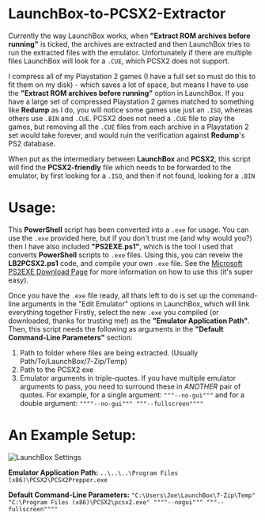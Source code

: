 # LaunchBox-to-PCSX2-Extractor
Currently the way LaunchBox works, when **"Extract ROM archives before running"** is ticked, the archives are extracted and then LaunchBox tries to run the extracted files with the emulator. Unfortunately if there are multiple files LaunchBox will look for a `.CUE`, which PCSX2 does not support.

I compress all of my Playstation 2 games (I have a full set so must do this to fit them on my disk) - which saves a lot of space, but means I have to use the **"Extract ROM archives before running"** option in LaunchBox. If you have a large set of compressed Playstation 2 games matched to something like **Redump** as I do, you will notice some games use just an `.ISO`, whereas others use `.BIN` and `.CUE`. PCSX2 does not need a `.CUE` file to play the games, but removing all the `.CUE` files from each archive in a Playstation 2 set would take forever, and would ruin the verification against **Redump**'s PS2 database.

When put as the intermediary between **LaunchBox** and **PCSX2**, this script will find the **PCSX2-friendly** file which needs to be forwarded to the emulator, by first looking for a `.ISO`, and then if not found, looking for a `.BIN`

# Usage:
This **PowerShell** script has been converted into a `.exe` for usage. You can use the `.exe` provided here, but if you don't trust me (and why would you?) then I have also included **"PS2EXE.ps1"**, which is the tool I used that converts **PowerShell** scripts to `.exe` files. Using this, you can reveiw the **LB2PCSX2.ps1** code, and compile your own `.exe` file. See the [Microsoft PS2EXE Download Page](https://gallery.technet.microsoft.com/scriptcenter/PS2EXE-GUI-Convert-e7cb69d5) for more information on how to use this (it's super easy).

Once you have the `.exe` file ready, all thats left to do is set up the command-line arguments in the "Edit Emulator" options in LaunchBox, which will link everything together  Firstly, select the new `.exe` you compiled (or downloaded, thanks for trusting me!) as the **"Emulator Application Path"**. Then, this script needs the following as arguments in the **"Default Command-Line Parameters"** section:

1. Path to folder where files are being extracted. (Usually Path/To/LaunchBox/7-Zip/Temp)
2. Path to the PCSX2 exe
3. Emulator arguments in triple-quotes. If you have multiple emulator arguments to pass, you need to surround these in *ANOTHER* pair of quotes. For example, for a single argument: `"""--no-gui"""` and for a double argument: `""""--no-gui""" """--fullscreen""""`

# An Example Setup:
![LaunchBox Settings](https://i.imgur.com/eNyA6S6.png)

**Emulator Application Path:** `..\..\..\Program Files (x86)\PCSX2\PCSX2Prepper.exe`

**Default Command-Line Parameters:** `"C:\Users\Joe\LaunchBox\7-Zip\Temp" "C:\Program Files (x86)\PCSX2\pcsx2.exe" """"--nogui""" """--fullscreen""""`
